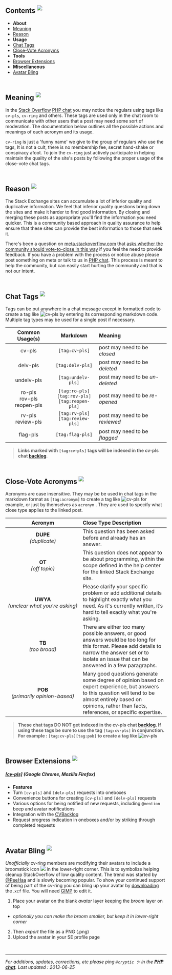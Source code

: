 Contents <sup><a title='Documentation' href='#cv-pls-documentation' name='cv-pls-documentation'><img src='http://i.stack.imgur.com/ezLZa.png'></a></sup>
---

- **About**
 - [Meaning](#cv-pls-meaning)
 - [Reason](#cv-pls-reason)
- **Usage**
 - [Chat Tags](#chat-tags)
 - [Close-Vote Acronyms](#close-vote-acronyms)
- **Tools**
 - [Browser Extensions](#browser-extensions)
- **Miscellaneous**
 - [Avatar Bling](#avatar-bling)

<br>Meaning <sup><a title='What Does It Mean?' href='#cv-pls-meaning' name='cv-pls-meaning'><img src='http://i.stack.imgur.com/ezLZa.png'></a></sup>
---

In the [Stack Overflow](http://www.stackoverflow.com/) [PHP chat](http://chat.stackoverflow.com/rooms/11/php) you may notice the regulars using tags like `cv-pls`, `cv-ring` and others. These tags are used only in the chat room to communicate with other users that a post may need some sort of moderation. The documentation below outlines all the possible actions and meanings of each acronym and its usage.

`cv-ring` is just a 'funny name' we give to the group of regulars who use the tags, It is not a cult, there is no membership fee, secret hand-shake or conspiracy afoot. To join the `cv-ring` just actively participate in helping maintain the quality of the site's posts by following the proper usage of the close-vote chat tags.

<br>Reason <sup><a title='Why Is It Done?' href='#cv-pls-reason' name='cv-pls-reason'><img src='http://i.stack.imgur.com/ezLZa.png'></a></sup>
---

The Stack Exchange sites can accumulate a lot of inferior quality and duplicative information. We feel that inferior quality questions bring down the sites and make it harder to find good information. By closing and merging these posts as appropriate you'll find the information you need quicker. This is a community based approach in quality assurance to help ensure that these sites can provide the best information to those that seek it.

There's been a question on [meta.stackoverflow.com](http://meta.stackoverflow.com/) that [asks whether the community should vote-to-close in this way](http://meta.stackoverflow.com/questions/120275/is-asking-others-for-a-close-vote-appropriate) if you feel the need to provide feedback. If you have a problem with the process or notice abuse please post something on meta or talk to us in [PHP chat](http://chat.stackoverflow.com/rooms/11/php). This process is meant to help the community, but can easily start hurting the community and that is not our intent.

<br>Chat Tags <sup><a title='Chat Tags' href='#chat-tags' name='chat-tags'><img src='http://i.stack.imgur.com/ezLZa.png'></a></sup>
---

Tags can be put anywhere in a chat message except in formatted code to create a tag like ![cv-pls](http://i.stack.imgur.com/Zhlks.png) by entering its corresponding markdown code. Multiple tag types may be used for a single post if  necessary.

| Common Usage(s) |  Markdown  | Meaning |
| :---: | :---: | :--- |
| cv-pls | `[tag:cv-pls]` | post may need to be *closed* |
| delv-pls | `[tag:delv-pls]` | post may need to be *deleted* |
| undelv-pls | `[tag:undelv-pls]` | post may need to be *un-deleted* |
| ro-pls<br>rov-pls<br>reopen-pls | `[tag:ro-pls]`<br>`[tag:rov-pls]`<br>`[tag:reopen-pls]` | post may need to be *re-opened* |
| rv-pls<br>review-pls | `[tag:rv-pls]`<br>`[tag:review-pls]` | post may need to be *reviewed* |
| flag-pls | `[tag:flag-pls]` | post may need to be *flagged* |

> **Links marked with  `[tag:cv-pls]` tags will be indexed in the cv-pls chat  [backlog](http://cv-pls.com/backlog?chatroom)**.

<br>Close-Vote Acronyms <sup><a title='Close-Vote Acronyms' href='#close-vote-acronyms' name='close-vote-acronyms'><img src='http://i.stack.imgur.com/ezLZa.png'></a></sup>
---

Acronyms are case insensitive. They may be be used in chat tags in the markdown format as `[tag:acronym]` to create a tag like ![cv-pls](http://i.stack.imgur.com/5UZkA.png) for example, or just by themselves as `acronym` . They are used to specify what close type applies to the  linked post.

| Acronym | Close Type Description |
| :---: | :--- |
| **DUPE**<br>*(duplicate)* | This question has been asked before and already has an answer. |
| **OT**<br>*(off topic)* | This question does not appear to be about programming, within the scope defined in the help center for the linked Stack Exchange site. |
| **UWYA**<br>*(unclear&nbsp;what&nbsp;you're&nbsp;asking)* | Please clarify your specific problem or add additional details to highlight exactly what you need. As it's currently written, it’s hard to tell exactly what you're asking. |
| **TB**<br>*(too&nbsp;broad)* |There are either too many possible answers, or good answers would be too long for this format. Please add details to narrow the answer set or to isolate an issue that can be answered in a few paragraphs. |
| **POB**<br>*(primarily&nbsp;opinion-based)* | Many good questions generate some degree of opinion based on expert experience, but answers to this question will tend to be almost entirely based on opinions, rather than facts, references, or specific expertise. |

> **These chat tags DO NOT get indexed in the cv-pls chat [backlog](http://cv-pls.com/backlog?chatroom). If using these tags be sure to use the tag `[tag:cv-pls]` in conjunction. For example : `[tag:cv-pls][tag:pob]` to create a tag like ![cv-pls](http://i.stack.imgur.com/FDgWC.png)**

<br>Browser Extensions <sup><a title='Browser Extensions' href='#browser-extensions' name='browser-extensions'><img src='http://i.stack.imgur.com/ezLZa.png'></a></sup>
---

##### [**[cv-pls]**](https://cv-pls.pieterhordijk.com/) *(Google Chrome, Mozilla Firefox)*
 - **Features**
- Turn `[cv-pls]` and `[delv-pls]` requests into oneboxes
- Convenience buttons for creating `[cv-pls]` and `[delv-pls]` requests
- Various options for being notified of new requests, including `@mention` beep and avatar notifications
- Integration with the [CVBacklog](https://github.com/PHP-Chat/CVBacklog)
- Request progress indication in oneboxes and/or by striking through completed requests

<br>Avatar Bling <sup><a title='Avatar Bling' href='#avatar-bling' name='avatar-bling'><img src='http://i.stack.imgur.com/ezLZa.png'></a></sup>
---

*Unofficially* cv-ring members are modifying their avatars to include a broomstick icon ![](http://i.stack.imgur.com/b7V9o.png) in the lower-right corner. This is to symbolize helping cleanup StackOverflow of low quality content. The trend was started by [@PeeHaa](http://stackoverflow.com/users/508666/peehaa) and is slowly becoming popular. To show your continued support of being part of the cv-ring you can bling up your avatar by  [downloading](http://cv-pls.com/assets/download/broom.xcf) the`.xcf` file. You will need  [GIMP](http://www.gimp.org/) to edit it.

1. Place your avatar on the blank *avatar* layer keeping the *broom* layer on top 
 - *optionally you can make the broom smaller, but keep it in lower-right corner*
2. Then *export* the file as a PNG (.png)
3. Upload the avatar in your SE profile page

<br><hr>*For additions, updates, corrections, etc  please ping `@cryptic ツ` in the [**PHP chat**](http://chat.stackoverflow.com/rooms/11/php). Last updated : 2013-06-25*
